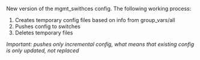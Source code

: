 New version of the mgmt_swithces config. The following working process:
1) Creates temporary config files based on info from group_vars/all
2) Pushes config to switches
3) Deletes temporary files

*Important: pushes only incremental config, what means that existing config is only updated, not replaced*
